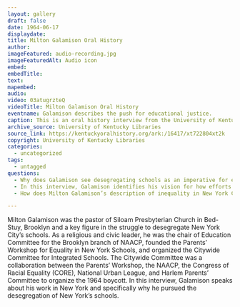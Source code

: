 ```yaml
---
layout: gallery
draft: false
date: 1964-06-17
displaydate:
title: Milton Galamison Oral History
author:
imageFeatured: audio-recording.jpg
imageFeaturedAlt: Audio icon
embed: 
embedTitle: 
text: 
mapembed:
audio:
video: 03atugrzteQ
videoTitle: Milton Galamison Oral History
eventname: Galamison describes the push for educational justice.
caption: This is an oral history interview from the University of Kentucky’s library with Milton Galamison that discusses school segregation/desegregation and the 1964 Boycott. The excerpted interview includes Galamison’s remarks on why the push for integrated education and how the struggle for educational justice moves forward.
archive_source: University of Kentucky Libraries
source_link: https://kentuckyoralhistory.org/ark:/16417/xt722804xt2k
copyright: University of Kentucky Libraries
categories:
  - uncategorized
tags:
  - untagged
questions:
  - Why does Galamison see desegregating schools as an imperative for equality?
  - In this interview, Galamison identifies his vision for how efforts to desegregate schools move forward. What is that vision and how do you think he would set out to achieve it?
  - How does Milton Galamison’s description of inequality in New York City schools in 1964 compare to New York City schools today? Is there the same type of segregation and inequality? Explain your answer.

---
```


Milton Galamison was the pastor of Siloam Presbyterian Church in Bed-Stuy, Brooklyn and a key figure in the struggle to desegregate New York City’s schools. As a religious and civic leader, he was the chair of Education Committee for the Brooklyn branch of NAACP, founded the Parents’ Workshop for Equality in New York Schools, and organized the Citywide Committee for Integrated Schools. The Citywide Committee was a collaboration between the Parents’ Workshop, the NAACP, the Congress of Racial Equality (CORE), National Urban League, and Harlem Parents’ Committee to organize the 1964 boycott. 
In this interview, Galamison speaks about his work in New York and specifically why he pursued the desegregation of New York’s schools.
